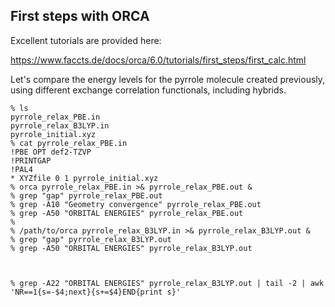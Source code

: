 ## First steps with ORCA

Excellent tutorials are provided here:

https://www.faccts.de/docs/orca/6.0/tutorials/first_steps/first_calc.html

Let's compare the energy levels for the pyrrole molecule created previously, using different exchange correlation functionals, including hybrids.

   ```
   % ls
   pyrrole_relax_PBE.in
   pyrrole_relax_B3LYP.in
   pyrrole_initial.xyz
   % cat pyrrole_relax_PBE.in
   !PBE OPT def2-TZVP
   !PRINTGAP
   !PAL4
   * XYZfile 0 1 pyrrole_initial.xyz
   % orca pyrrole_relax_PBE.in >& pyrrole_relax_PBE.out &
   % grep "gap" pyrrole_relax_PBE.out
   % grep -A10 "Geometry convergence" pyrrole_relax_PBE.out
   % grep -A50 "ORBITAL ENERGIES" pyrrole_relax_PBE.out
   %
   % /path/to/orca pyrrole_relax_B3LYP.in >& pyrrole_relax_B3LYP.out &
   % grep "gap" pyrrole_relax_B3LYP.out
   % grep -A50 "ORBITAL ENERGIES" pyrrole_relax_B3LYP.out



   % grep -A22 "ORBITAL ENERGIES" pyrrole_relax_B3LYP.out | tail -2 | awk 'NR==1{s=-$4;next}{s+=$4}END{print s}'
   ```
